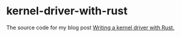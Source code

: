 # kernel-driver-with-rust
The source code for my blog post [Writing a kernel driver with Rust.](https://not-matthias.github.io/kernel-driver-with-rust/)
